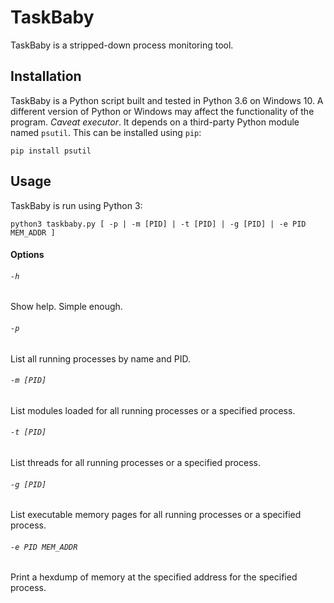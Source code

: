 # TaskBaby

TaskBaby is a stripped-down process monitoring tool.

## Installation

TaskBaby is a Python script built and tested in Python 3.6 on
Windows 10. A different version of Python or Windows may
affect the functionality of the program. _Caveat executor_. It
depends on a third-party Python module named `psutil`. This can
be installed using `pip`:

```shell
pip install psutil
```

## Usage

TaskBaby is run using Python 3:

```shell
python3 taskbaby.py [ -p | -m [PID] | -t [PID] | -g [PID] | -e PID MEM_ADDR ]
```

#### Options 
###### `-h`
Show help. Simple enough.

###### `-p`
List all running processes by name and PID.

###### `-m [PID]`
List modules loaded for all running processes or a specified process.

###### `-t [PID]`
List threads for all running processes or a specified process.

###### `-g [PID]`
List executable memory pages for all running processes or a specified process.

###### `-e PID MEM_ADDR`
Print a hexdump of memory at the specified address for the specified process.

